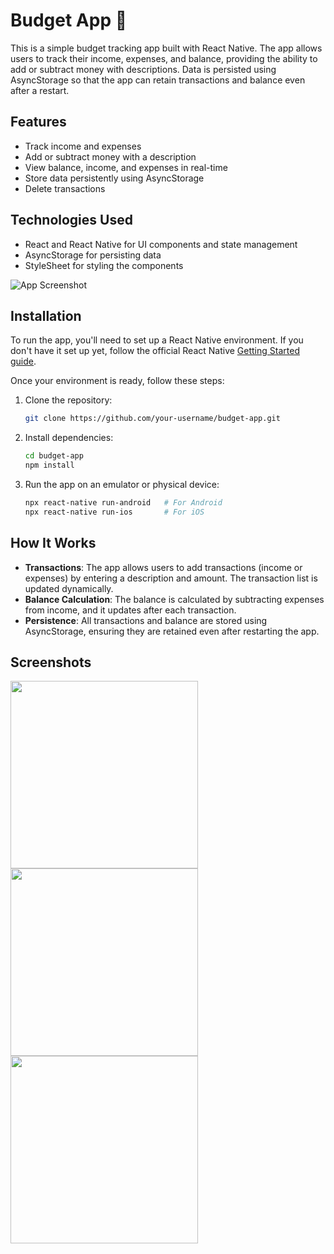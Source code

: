 # Budget App 👋

This is a simple budget tracking app built with React Native. The app allows users to track their income, expenses, and balance, providing the ability to add or subtract money with descriptions. Data is persisted using AsyncStorage so that the app can retain transactions and balance even after a restart.

## Features

- Track income and expenses
- Add or subtract money with a description
- View balance, income, and expenses in real-time
- Store data persistently using AsyncStorage
- Delete transactions

## Technologies Used

- React and React Native for UI components and state management
- AsyncStorage for persisting data
- StyleSheet for styling the components

![App Screenshot](https://github.com/user-attachments/assets/b6fd0802-ca56-4df8-91ca-857775489c58)

## Installation

To run the app, you'll need to set up a React Native environment. If you don't have it set up yet, follow the official React Native [Getting Started guide](https://reactnative.dev/docs/environment-setup).

Once your environment is ready, follow these steps:

1. Clone the repository:
    ```bash
    git clone https://github.com/your-username/budget-app.git
    ```

2. Install dependencies:
    ```bash
    cd budget-app
    npm install
    ```

3. Run the app on an emulator or physical device:
    ```bash
    npx react-native run-android   # For Android
    npx react-native run-ios       # For iOS
    ```

## How It Works

- **Transactions**: The app allows users to add transactions (income or expenses) by entering a description and amount. The transaction list is updated dynamically.
- **Balance Calculation**: The balance is calculated by subtracting expenses from income, and it updates after each transaction.
- **Persistence**: All transactions and balance are stored using AsyncStorage, ensuring they are retained even after restarting the app.

## Screenshots

<img src="https://github.com/user-attachments/assets/6b284bb3-de0f-42e0-91be-4529d23f2be8" width="300" />
<img src="https://github.com/user-attachments/assets/82d6f3f2-1a6d-4d29-a7e1-1af3d0c42efd" width="300" />
<img src="https://github.com/user-attachments/assets/d5097142-4580-4c4f-972b-62b46ab250da" width="300" />
